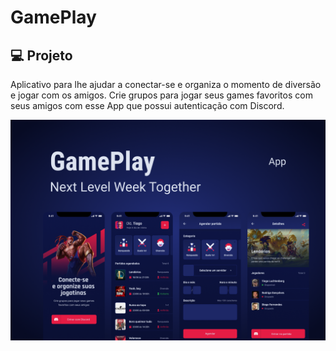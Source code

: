 # GamePlay 
## 💻 Projeto
Aplicativo para lhe ajudar a conectar-se e organiza o momento de diversão e jogar com os amigos. 
Crie grupos para jogar seus games favoritos com seus amigos com esse App que possui autenticação com Discord.


<p align="center">
    <img 
        lt="Projeto GamePlay"
        src=".github/cover.png"
    >
</p>